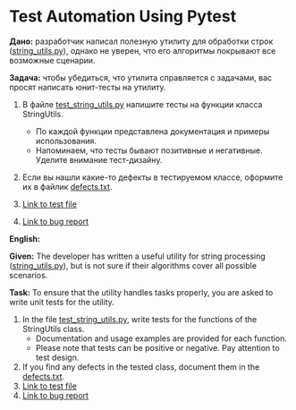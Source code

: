 # Test Automation Using Pytest

**Дано:** разработчик написал полезную утилиту для обработки строк ([string_utils.py](https://github.com/mboldacova/SkyPro-Lesson-4-Pytest/blob/main/string_utils.py
)), однако не уверен, что его алгоритмы покрывают все возможные сценарии.

**Задача:** чтобы убедиться, что утилита справляется с задачами, вас просят написать юнит-тесты на утилиту.

1. В файле [test_string_utils.py](https://github.com/mboldacova/SkyPro-Lesson-4-Pytest/blob/main/test_string_utils.py) напишите тесты на функции класса StringUtils.
    - По каждой функции представлена документация и примеры использования.
    - Напоминаем, что тесты бывают позитивные и негативные. Уделите внимание тест-дизайну.
2. Если вы нашли какие-то дефекты в тестируемом классе, оформите их в файлик [defects.txt](https://github.com/mboldacova/SkyPro-Lesson-4-Pytest/blob/main/defects.txt).

3. [Link to test file](https://github.com/mboldacova/SkyPro-Lesson-4-Pytest/blob/main/test_string_utils.py)

4. [Link to bug report](https://github.com/mboldacova/SkyPro-Lesson-4-Pytest/blob/main/defects.txt)

**English:**

**Given:** The developer has written a useful utility for string processing ([string_utils.py](https://github.com/mboldacova/SkyPro-Lesson-4-Pytest/blob/main/string_utils.py
)), but is not sure if their algorithms cover all possible scenarios.

**Task:** To ensure that the utility handles tasks properly, you are asked to write unit tests for the utility.

1. In the file [test_string_utils.py](https://github.com/mboldacova/SkyPro-Lesson-4-Pytest/blob/main/test_string_utils.py), write tests for the functions of the StringUtils class.
    - Documentation and usage examples are provided for each function.
    - Please note that tests can be positive or negative. Pay attention to test design.
2. If you find any defects in the tested class, document them in the [defects.txt](https://github.com/mboldacova/SkyPro-Lesson-4-Pytest/blob/main/defects.txt).
3. [Link to test file](https://github.com/mboldacova/SkyPro-Lesson-4-Pytest/blob/main/test_string_utils.py)
4. [Link to bug report](https://github.com/mboldacova/SkyPro-Lesson-4-Pytest/blob/main/defects.txt)

